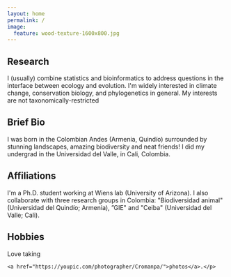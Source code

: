 ```yaml
---
layout: home
permalink: /
image:
  feature: wood-texture-1600x800.jpg
---
```


<div class="tiles">

<div class="tile">
  <h2 class="post-title">Research</h2>
  <p class="post-excerpt">I (usually) combine statistics and bioinformatics to address questions in the interface between ecology and evolution. I'm widely interested in climate change, conservation biology, and phylogenetics in general. My interests are not taxonomically-restricted </p>
</div><!-- /.tile -->

<div class="tile">
  <h2 class="post-title">Brief Bio</h2>
  <p class="post-excerpt"> I was born in the Colombian Andes (Armenia, Quindío) surrounded by stunning landscapes, amazing biodiversity and neat friends! I did my undergrad in the Universidad del Valle, in Cali, Colombia. </p>

</div><!-- /.tile -->

<div class="tile">
  <h2 class="post-title">Affiliations</h2>
  <p class="post-excerpt">I'm a Ph.D. student working at Wiens lab (University of Arizona). I also collaborate with three research groups in Colombia: "Biodiversidad animal" (Universidad del Quindío; Armenia), ”GIE" and "Ceiba" (Universidad del Valle; Cali).</p>
</div><!-- /.tile -->

<div class="tile">
  <h2 class="post-title">Hobbies</h2>
  <p class="post-excerpt">Love taking 
    
    <a href="https://youpic.com/photographer/Cromanpa/">photos</a>.</p>
    
<!--<script type="text/javascript" id="clustrmaps" src="//cdn.clustrmaps.com/map_v2.js?u=OyIN&d=ipkSndE8_XFxOZZl00Ta_2fSaEztt1OMQcXl1Lh2LTQ"></script> -->

<script type="text/javascript" id="clstr_globe" src="//cdn.clustrmaps.com/globe.js?d=nDTSka080fF0VQ6-kyxUd0KR4-KiE_tEtMOI2doq1is"></script>
</div><!-- /.tile -->

</div><!-- /.tiles -->
